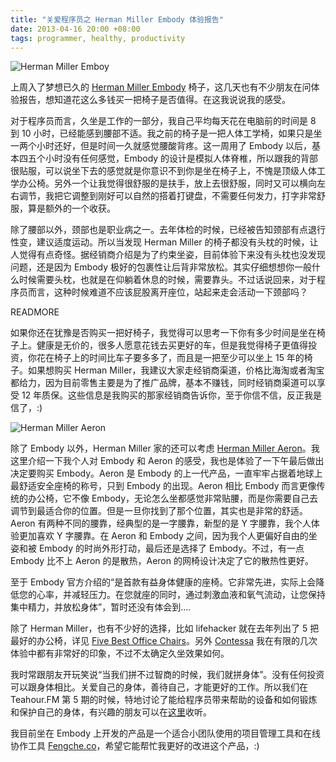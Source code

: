 ```yaml
---
title: "关爱程序员之 Herman Miller Embody 体验报告"
date: 2013-04-16 20:00 +08:00
tags: programmer, healthy, productivity
---
```


![Herman Miller Emboy](care-yourself-first-programmers/embody.png)

上周入了梦想已久的 [Herman Miller Embody](http://www.hermanmiller.cn/Product/Embody-Chairs) 椅子，这几天也有不少朋友在问体验报告，想知道花这么多钱买一把椅子是否值得。在这我说说我的感受。

对于程序员而言，久坐是工作的一部分，我自己平均每天花在电脑前的时间是 8 到 10 小时，已经能感到腰部不适。我之前的椅子是一把人体工学椅，如果只是坐一两个小时还好，但是时间一久就感觉腰酸背疼。这一周用了 Embody 以后，基本四五个小时没有任何感觉，Embody 的设计是模拟人体脊椎，所以跟我的背部很贴服，可以说坐下去的感觉就是你意识不到你是坐在椅子上，不愧是顶级人体工学办公椅。另外一个让我觉得很舒服的是扶手，放上去很舒服，同时又可以横向左右调节，我把它调整到刚好可以自然的搭着打键盘，不需要任何发力，打字非常舒服，算是额外的一个收获。

除了腰部以外，颈部也是职业病之一。去年体检的时候，已经被告知颈部有点退行性变，建议适度运动。所以当发现 Herman Miller 的椅子都没有头枕的时候，让人觉得有点奇怪。据经销商介绍是为了约束坐姿，目前体验下来没有头枕也没发现问题，还是因为 Embody 极好的包裹性让后背非常放松。其实仔细想想你一般什么时候需要头枕，也就是在仰躺着休息的时候，需要靠头。不过话说回来，对于程序员而言，这种时候难道不应该屁股离开座位，站起来走会活动一下颈部吗？

READMORE

如果你还在犹豫是否购买一把好椅子，我觉得可以思考一下你有多少时间是坐在椅子上。健康是无价的，很多人愿意花钱去买更好的车，但是我觉得椅子更值得投资，你花在椅子上的时间比车子要多多了，而且是一把至少可以坐上 15 年的椅子。如果想购买 Herman Miller，我建议大家走经销商渠道，价格比海淘或者淘宝都给力，因为目前零售主要是为了推广品牌，基本不赚钱，同时经销商渠道可以享受 12 年质保。这些信息是我购买的那家经销商告诉你，至于你信不信，反正我是信了，:)

![Herman Miller Aeron](care-yourself-first-programmers/aeron.png)

除了 Embody 以外，Herman Miller 家的还可以考虑 [Herman Miller Aeron](http://www.hermanmiller.cn/Product/Aeron-Chairs)。我这里介绍一下我个人对 Embody 和 Aeron 的感受，我也是体验了一下午最后做出决定要购买 Embody。Aeron 是 Embody 的上一代产品，一直牢牢占据着地球上最舒适安全座椅的称号，只到 Embody 的出现。Aeron 相比 Embody 而言更像传统的办公椅，它不像 Embody，无论怎么坐都感觉非常贴腰，而是你需要自己去调节到最适合你的位置。但是一旦你找到了那个位置，其实也是非常的舒适。Aeron 有两种不同的腰靠，经典型的是一字腰靠，新型的是 Y 字腰靠，我个人体验更加喜欢 Y 字腰靠。在 Aeron 和 Embody 之间，因为我个人更偏好自由的坐姿和被 Embody 的时尚外形打动，最后还是选择了 Embody。不过，有一点 Embody 比不上 Aeron 的是散热，Aeron 的网椅设计决定了它的散热性更好。

至于 Embody 官方介绍的“是首款有益身体健康的座椅。它非常先进，实际上会降低您的心率，并减轻压力。在您就座的同时，通过刺激血液和氧气流动，让您保持集中精力，并放松身体”，暂时还没有体会到....

除了 Herman Miller，也有不少好的选择，比如 lifehacker 就在去年列出了 5 把最好的办公椅，详见 [Five Best Office Chairs](http://lifehacker.com/5941523/five-best-office-chairs)。另外 [Contessa](http://www.okamura.jp/en_eu/products/seating/contessa/index.html) 我在有限的几次体验中都有非常好的印象，不过不太确定久坐效果如何。

我时常跟朋友开玩笑说“当我们拼不过智商的时候，我们就拼身体”。没有任何投资可以跟身体相比。关爱自己的身体，善待自己，才能更好的工作。所以我们在 Teahour.FM 第 5 期的时候，特地讨论了能给程序员带来帮助的设备和如何锻炼和保护自己的身体，有兴趣的朋友可以在[这里](http://teahour.fm/2013/03/05/hardware-for-developers.html)收听。

我目前坐在 Embody 上开发的产品是一个适合小团队使用的项目管理工具和在线协作工具 [Fengche.co](https://fengche.co)，希望它能帮忙我更好的改进这个产品，:)
